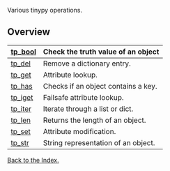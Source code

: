 Various tinypy operations.

## Overview ##
|[tp\_bool](tp_bool.md)|Check the truth value of an object|
|:---------------------|:---------------------------------|
|[tp\_del](tp_del.md)  |Remove a dictionary entry.        |
|[tp\_get](tp_get.md)  |Attribute lookup.                 |
|[tp\_has](tp_has.md)  |Checks if an object contains a key.|
|[tp\_iget](tp_iget.md)|Failsafe attribute lookup.        |
|[tp\_iter](tp_iter.md)|Iterate through a list or dict.   |
|[tp\_len](tp_len.md)  |Returns the length of an object.  |
|[tp\_set](tp_set.md)  |Attribute modification.           |
|[tp\_str](tp_str.md)  |String representation of an object.|


[Back to the Index.](Index.md)